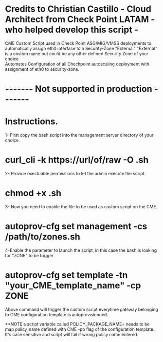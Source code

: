 # Credits to Christian Castillo - Cloud Architect from Check Point LATAM - who helped develop this script -

CME Custom Script used in Check Point ASG/MIG/VMSS deployments to automatically assign eth0 interface to a Security-Zone "External" 
"External" is a custom name but could be any other defined Security Zone of your choice  
Automates Configuration of all Checkpoint autoscaling deployment with assignment of eth0 to security-zone. 

# ------- Not supported in production -------
 


# Instructions.

1- First copy the bash script into the management server directory of your choice.

# curl_cli -k https://url/of/raw -O .sh


2- Provide exectuable permissions to let the admin execute the script.
# chmod +x .sh

3- Now you need to enable the file to be used as custom script on the CME. 

# autoprov-cfg set management -cs /path/to/zones.sh

4-Enable the parameter to launch the script, in this case the bash is looking for "ZONE" to be trigger

# autoprov-cfg set template -tn "your_CME_template_name" -cp ZONE
Above command will trigger the custom script everytime gateway belonging to CME configuration template is autoprovisionned.

**NOTE a script variable called POLICY_PACKAGE_NAME= needs to be map policy_name defined with CME -po flag of the configuration template. 
It's case sensitive and script will fail if wrong policy name entered. 
